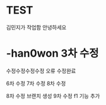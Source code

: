 # TEST

김민지가 작업함
안녕하세요

# -han0won 3차 수정

수정수정수정수정 오류 수정완료

6차 수정
7차 수정
8차 수정

8차 수정 브랜치 생성
9차 수정 f1 기능 추가
